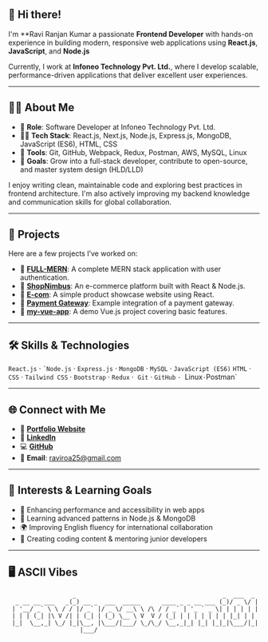  ## 👋 Hi there!

I'm **Ravi Ranjan Kumar   a passionate **Frontend Developer** with hands-on experience in building modern, responsive web applications using **React.js**, **JavaScript**, and **Node.js**

Currently, I work at **Infoneo Technology Pvt. Ltd.**, where I develop scalable, performance-driven applications that deliver excellent user experiences.

---

## 🧑‍💻 About Me

* 💼 **Role**: Software Developer at Infoneo Technology Pvt. Ltd.
* 👨‍💻 **Tech Stack**: React.js, Next.js, Node.js, Express.js, MongoDB, JavaScript (ES6), HTML, CSS
* 🔧 **Tools**: Git, GitHub, Webpack, Redux, Postman, AWS, MySQL, Linux
* 🎯 **Goals**: Grow into a full-stack developer, contribute to open-source, and master system design (HLD/LLD)

I enjoy writing clean, maintainable code and exploring best practices in frontend architecture. I'm also actively improving my backend knowledge and communication skills for global collaboration.

---

## 🚀 Projects

Here are a few projects I’ve worked on:

* 🔗 **[FULL-MERN](https://github.com/ravigoswami01/FULL-MERN)**: A complete MERN stack application with user authentication.
* 🔗 **[ShopNimbus](https://github.com/ravigoswami01/ShopNimbus)**: An e-commerce platform built with React & Node.js.
* 🔗 **[E-com](https://github.com/ravigoswami01/E-com)**: A simple product showcase website using React.
* 🔗 **[Payment Gateway](https://github.com/ravigoswami01/Payment-getway)**: Example integration of a payment gateway.
* 🔗 **[my-vue-app](https://github.com/ravigoswami01/my-vue-app)**: A demo Vue.js project covering basic features.

---

## 🛠️ Skills & Technologies

`React.js` · `` `Node.js `` · `Express.js` · `MongoDB` · `MySQL` · `JavaScript (ES6)`
`HTML` · `CSS` · `Tailwind CSS` · `Bootstrap` · `Redux` · 
`Git` · `GitHub` `· `Linux` · `Postman`

---

## 🌐 Connect with Me

* 🔗 [**Portfolio Website**](https://ravigoswami01.github.io/portfolio/)
* 💼 **[LinkedIn](https://www.linkedin.com/in/ravi_goswami6294/)**
* 💻 **[GitHub](https://github.com/ravigoswami01)**
* 📧 **Email**: [raviroa25@gmail.com](mailto:raviroa25@gmail.com)

---

## 🎯 Interests & Learning Goals

* 🚀 Enhancing performance and accessibility in web apps
* 📘 Learning advanced patterns in Node.js & MongoDB
* 🌍 Improving English fluency for international collaboration
* 🎥 Creating coding content & mentoring junior developers

---

## 🖥️ ASCII Vibes

```
                  _                                         _  ___  _ 
  _ __ __ ___   _(_) __ _  ___  _____      ____ _ _ __ ___ (_)/ _ \/ |
 | '__/ _` \ \ / / |/ _` |/ _ \/ __\ \ /\ / / _` | '_ ` _ \| | | | | |
 | | | (_| |\ V /| | (_| | (_) \__ \ V  V / (_| | | | | | | | |_| | |
 |_|  \__,_| \_/ |_|\__, |\___/|___/ \_/\_/ \__,_|_| |_| |_|_|\___/|_|
                    |___/                                             
```

